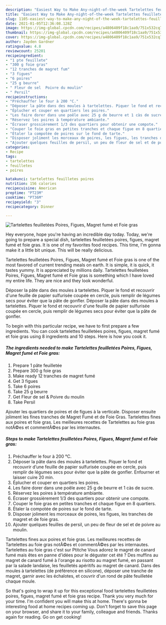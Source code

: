 ```yaml
---
description: "Easiest Way to Make Any-night-of-the-week Tartelettes feuilletées Poires, Figues, Magret fumé et Foie gras"
title: "Easiest Way to Make Any-night-of-the-week Tartelettes feuilletées Poires, Figues, Magret fumé et Foie gras"
slug: 1105-easiest-way-to-make-any-night-of-the-week-tartelettes-feuilletees-poires-figues-magret-fume-et-foie-gras
date: 2021-01-05T12:36:08.128Z
image: https://img-global.cpcdn.com/recipes/a4806409f18c1aa9/751x532cq70/tartelettes-feuilletees-poires-figues-magret-fume-et-foie-gras-photo-principale-de-la-recette.jpg
thumbnail: https://img-global.cpcdn.com/recipes/a4806409f18c1aa9/751x532cq70/tartelettes-feuilletees-poires-figues-magret-fume-et-foie-gras-photo-principale-de-la-recette.jpg
cover: https://img-global.cpcdn.com/recipes/a4806409f18c1aa9/751x532cq70/tartelettes-feuilletees-poires-figues-magret-fume-et-foie-gras-photo-principale-de-la-recette.jpg
author: Jayden Gardner
ratingvalue: 4.8
reviewcount: 25201
recipeingredient:
- "1 pte feuillete"
- "300 g foie gras"
- "12 tranches de magret fum"
- "3 figues"
- "6 poires"
- "25 g beurre"
- " Fleur de sel  Poivre du moulin"
- " Persil"
recipeinstructions:
- "Préchauffer le four à 200 °C."
- "Déposer la pâte dans des moules à tartelettes. Piquer le fond et recouvrir d’une feuille de papier sulfurisée coupée en cercle, puis remplir de légumes secs pour éviter que la pâte de gonfler. Enfourner et laisser cuire 20 min."
- "Éplucher et couper en quartiers les poires."
- "Les faire dorer dans une poêle avec 25 g de beurre et 1 càs de sucre."
- "Réservez les poires à température ambiante."
- "Écraser grossièrement 1/3 des quartiers pour obtenir une compote."
- "Couper le foie gras en petites tranches et chaque figue en 8 quartiers."
- "Étaler la compotée de poires sur le fond de tarte."
- "Disposer joliment les morceaux de poires, les figues, les tranches de magret et de foie gras."
- "Ajouter quelques feuilles de persil, un peu de fleur de sel et de poivre au moulin."
categories:
- Recipe
tags:
- tartelettes
- feuilletes
- poires

katakunci: tartelettes feuilletes poires 
nutrition: 156 calories
recipecuisine: American
preptime: "PT23M"
cooktime: "PT36M"
recipeyield: "3"
recipecategory: Dinner

---
```



![Tartelettes feuilletées Poires, Figues, Magret fumé et Foie gras](https://img-global.cpcdn.com/recipes/a4806409f18c1aa9/751x532cq70/tartelettes-feuilletees-poires-figues-magret-fume-et-foie-gras-photo-principale-de-la-recette.jpg)

Hey everyone, hope you're having an incredible day today. Today, we're going to prepare a special dish, tartelettes feuilletées poires, figues, magret fumé et foie gras. It is one of my favorites food recipes. This time, I'm gonna make it a little bit unique. This will be really delicious.

Tartelettes feuilletées Poires, Figues, Magret fumé et Foie gras is one of the most favored of current trending meals on earth. It is simple, it is quick, it tastes yummy. It is appreciated by millions daily. Tartelettes feuilletées Poires, Figues, Magret fumé et Foie gras is something which I have loved my entire life. They are nice and they look wonderful.

Déposer la pâte dans des moules à tartelettes. Piquer le fond et recouvrir d&#39;une feuille de papier sulfurisée coupée en cercle, puis remplir de légumes secs pour éviter que la pâte de gonfler. Déposer la pâte dans des moules à tartelettes. Piquer le fond et recouvrir d&#39;une feuille de papier sulfurisée coupée en cercle, puis remplir de légumes secs pour éviter que la pâte de gonfler.


To begin with this particular recipe, we have to first prepare a few ingredients. You can cook tartelettes feuilletées poires, figues, magret fumé et foie gras using 8 ingredients and 10 steps. Here is how you cook it.

<!--inarticleads1-->

##### The ingredients needed to make Tartelettes feuilletées Poires, Figues, Magret fumé et Foie gras:

1. Prepare 1 pâte feuilletée
1. Prepare 300 g foie gras
1. Make ready 12 tranches de magret fumé
1. Get 3 figues
1. Take 6 poires
1. Take 25 g beurre
1. Get  Fleur de sel &amp; Poivre du moulin
1. Take  Persil


Ajouter les quartiers de poires et de figues à la verticale. Disposer ensuite joliment les fines tranches de Magret Fumé et de Foie Gras. Tartelettes fines aux poires et foie gras. Les meilleures recettes de Tartelettes au foie gras notÃ©es et commentÃ©es par les internautes. 

<!--inarticleads2-->

##### Steps to make Tartelettes feuilletées Poires, Figues, Magret fumé et Foie gras:

1. Préchauffer le four à 200 °C.
1. Déposer la pâte dans des moules à tartelettes. Piquer le fond et recouvrir d’une feuille de papier sulfurisée coupée en cercle, puis remplir de légumes secs pour éviter que la pâte de gonfler. Enfourner et laisser cuire 20 min.
1. Éplucher et couper en quartiers les poires.
1. Les faire dorer dans une poêle avec 25 g de beurre et 1 càs de sucre.
1. Réservez les poires à température ambiante.
1. Écraser grossièrement 1/3 des quartiers pour obtenir une compote.
1. Couper le foie gras en petites tranches et chaque figue en 8 quartiers.
1. Étaler la compotée de poires sur le fond de tarte.
1. Disposer joliment les morceaux de poires, les figues, les tranches de magret et de foie gras.
1. Ajouter quelques feuilles de persil, un peu de fleur de sel et de poivre au moulin.


Tartelettes fines aux poires et foie gras. Les meilleures recettes de Tartelettes au foie gras notÃ©es et commentÃ©es par les internautes. Tartelettes au foie gras c&#39;est sur Ptitche Vous adorez le magret de canard fumé mais êtes en panne d&#39;idées pour le déguster cet été ? Des muffins au magret de canard fumé à l&#39;orange au risotto au magret fumé, en passant par la salade landaise, les feuilletés apéritifs au magret de canard. Dans des moules à tartelettes (de préférence en silicone), déposer une tranche de magret, garnir avec les échalotes, et couvrir d&#39;un rond de pâte feuilletée chaque moule. 

So that's going to wrap it up for this exceptional food tartelettes feuilletées poires, figues, magret fumé et foie gras recipe. Thank you very much for your time. I'm confident you will make this at home. There's gonna be interesting food at home recipes coming up. Don't forget to save this page on your browser, and share it to your family, colleague and friends. Thanks again for reading. Go on get cooking!
